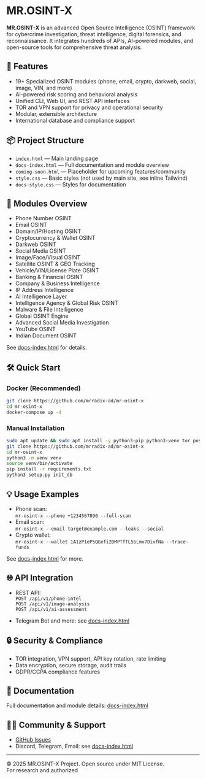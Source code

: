 # MR.OSINT-X

**MR.OSINT-X** is an advanced Open Source Intelligence (OSINT) framework for cybercrime investigation, threat intelligence, digital forensics, and reconnaissance. It integrates hundreds of APIs, AI-powered modules, and open-source tools for comprehensive threat analysis.

## 🚀 Features

- 19+ Specialized OSINT modules (phone, email, crypto, darkweb, social, image, VIN, and more)
- AI-powered risk scoring and behavioral analysis
- Unified CLI, Web UI, and REST API interfaces
- TOR and VPN support for privacy and operational security
- Modular, extensible architecture
- International database and compliance support

## 📦 Project Structure

- `index.html` — Main landing page
- `docs-index.html` — Full documentation and module overview
- `coming-soon.html` — Placeholder for upcoming features/community
- `style.css` — Basic styles (not used by main site, see inline Tailwind)
- `docs-style.css` — Styles for documentation

## 🧩 Modules Overview

- Phone Number OSINT
- Email OSINT
- Domain/IP/Hosting OSINT
- Cryptocurrency & Wallet OSINT
- Darkweb OSINT
- Social Media OSINT
- Image/Face/Visual OSINT
- Satellite OSINT & GEO Tracking
- Vehicle/VIN/License Plate OSINT
- Banking & Financial OSINT
- Company & Business Intelligence
- IP Address Intelligence
- AI Intelligence Layer
- Intelligence Agency & Global Risk OSINT
- Malware & File Intelligence
- Global OSINT Engine
- Advanced Social Media Investigation
- YouTube OSINT
- Indian Document OSINT

See [docs-index.html](docs-index.html) for details.

## 🛠️ Quick Start

### Docker (Recommended)
```sh
git clone https://github.com/mrradix-ad/mr-osint-x
cd mr-osint-x
docker-compose up -d
```

### Manual Installation
```sh
sudo apt update && sudo apt install -y python3-pip python3-venv tor postgresql redis-server
git clone https://github.com/mrradix-ad/mr-osint-x
cd mr-osint-x
python3 -m venv venv
source venv/bin/activate
pip install -r requirements.txt
python3 setup.py init_db
```

## 💡 Usage Examples

- Phone scan:  
  `mr-osint-x --phone +1234567890 --full-scan`
- Email scan:  
  `mr-osint-x --email target@example.com --leaks --social`
- Crypto wallet:  
  `mr-osint-x --wallet 1A1zP1eP5QGefi2DMPTfTL5SLmv7DivfNa --trace-funds`

See [docs-index.html](docs-index.html) for more.

## 🌐 API Integration

- REST API:  
  `POST /api/v1/phone-intel`  
  `POST /api/v1/image-analysis`  
  `POST /api/v1/ai-assessment`

- Telegram Bot and more: see [docs-index.html](docs-index.html#api)

## 🔒 Security & Compliance

- TOR integration, VPN support, API key rotation, rate limiting
- Data encryption, secure storage, audit trails
- GDPR/CCPA compliance features

## 📖 Documentation

Full documentation and module details: [docs-index.html](docs-index.html)

## 🧑‍💻 Community & Support

- [GitHub Issues](https://github.com/mrradix-ad/mr-osint-x/issues)
- Discord, Telegram, Email: see [docs-index.html](docs-index.html#community)

---

© 2025 MR.OSINT-X Project. Open source under MIT License.  
For research and authorized